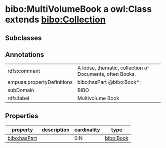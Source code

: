 # bibo:MultiVolumeBook a owl:Class extends [bibo:Collection](/ontology/bibo/Collection)

## Subclasses

## Annotations

|||
|-----|-----|
|rdfs:comment|A loose, thematic, collection of Documents, often Books.|
|empusa:propertyDefinitions|bibo:hasPart @bibo:Book*;|
|subDomain|BIBO|
|rdfs:label|Multivolume Book|

## Properties

|property|description|cardinality|type|
|-----|-----|-----|-----|
|[bibo:hasPart](/ontology/bibo/hasPart)||0:N|[bibo:Book](/ontology/bibo/Book)|
